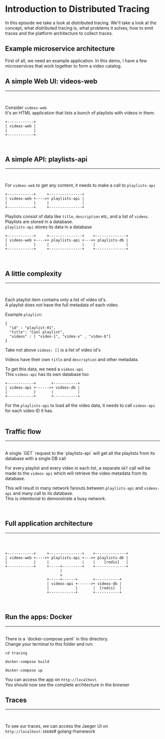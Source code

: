 # Introduction to Distributed Tracing

In this episode we take a look at distributed tracing.
We'll take a look at the concept, what distributed tracing is, what problems it solves, how to emit traces and the platform architecture to collect traces.

## Example microservice architecture

First of all, we need an example application. 
In this demo, I have a few microservices that work together to form a video catalog.

## A simple Web UI: videos-web
<hr/>
<br/>

Consider `videos-web` <br/>
It's an HTML application that lists a bunch of playlists with videos in them.

```
+------------+
| videos-web |
|            |
+------------+
```
<br/>

## A simple API: playlists-api
<hr/>
<br/>

For `videos-web` to get any content, it needs to make a call to `playlists-api`

```
+------------+     +---------------+
| videos-web +---->+ playlists-api |
|            |     |               |
+------------+     +---------------+

```

Playlists consist of data like `title`, `description` etc, and a list of `videos`. <br/>
Playlists are stored in a database. <br/>
`playlists-api` stores its data in a database

```
+------------+     +---------------+    +--------------+
| videos-web +---->+ playlists-api +--->+ playlists-db |
|            |     |               |    |              |
+------------+     +---------------+    +--------------+

```

<br/>

## A little complexity
<hr/>
<br/>

Each playlist item contains only a list of video id's. <br/>
A playlist does not have the full metadata of each video. <br/>

Example `playlist`:
```
{
  "id" : "playlist-01",
  "title": "Cool playlist",
  "videos" : [ "video-1", "video-x" , "video-b"]
}
```
Take not above `videos: []` is a list of video id's <br/>

Videos have their own `title` and `description` and other metadata. <br/>

To get this data, we need a `videos-api` <br/>
This `videos-api` has its own database too <br/>

```
+------------+       +-----------+
| videos-api +------>+ videos-db |
|            |       |           |
+------------+       +-----------+
```

For the `playlists-api` to load all the video data, it needs to call `videos-api` for each video ID it has.<br/>
<br/>

## Traffic flow
<hr/>
<br/>
A single `GET` request to the `playlists-api` will get all the playlists 
from its database with a single DB call <br/>

For every playlist and every video in each list, a separate `GET` call will be made to the `videos-api` which will
retrieve the video metadata from its database. <br/>

This will result in many network fanouts between `playlists-api` and `videos-api` and many call to its database. <br/>
This is intentional to demonstrate a busy network.

<br/>

## Full application architecture
<hr/>
<br/>

```

+------------+     +---------------+    +--------------+
| videos-web +---->+ playlists-api +--->+ playlists-db |
|            |     |               |    |    [redis]   |
+------------+     +-----+---------+    +--------------+
                         |
                         v
                   +-----+------+       +-----------+
                   | videos-api +------>+ videos-db |
                   |            |       |  [redis]  |
                   +------------+       +-----------+

```
<br/>

## Run the apps: Docker
<hr/>
<br/>
There is a `docker-compose.yaml`  in this directory. <br/>
Change your terminal to this folder and run:

```
cd tracing

docker-compose build

docker-compose up

```

You can access the app on `http://localhost`. <br/> 
You should now see the complete architecture in the browser 
<br/>

## Traces

<hr/>
<br/>

To see our traces, we can access the Jaeger UI on `http://localhost:16686`# golang-framework
